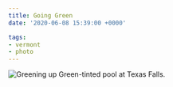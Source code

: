 ```yaml
---
title: Going Green
date: '2020-06-08 15:39:00 +0000'

tags:
- vermont
- photo
---
```


![Greening up](/gallery/spring-2020/IMG_20200605_120351.jpg)
Green-tinted pool at Texas Falls.
